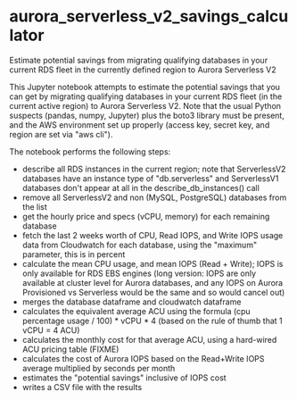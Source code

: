 # aurora_serverless_v2_savings_calculator
Estimate potential savings from migrating qualifying databases in your current RDS fleet in the currently defined region to Aurora Serverless V2

This Jupyter notebook attempts to estimate the potential savings that you can get by migrating qualifying databases in your current RDS fleet (in the current active region) to Aurora Serverless V2.  Note that the usual Python suspects (pandas, numpy, Jupyter) plus the boto3 library must be present, and the AWS environment set up properly (access key, secret key, and region are set via "aws cli").

The notebook performs the following steps:

- describe all RDS instances in the current region; note that ServerlessV2 databases have an instance type of "db.serverless" and ServerlessV1 databases don't appear at all in the describe_db_instances() call
- remove all ServerlessV2 and non (MySQL, PostgreSQL) databases from the list
- get the hourly price and specs (vCPU, memory) for each remaining database
- fetch the last 2 weeks worth of CPU, Read IOPS, and Write IOPS usage data from Cloudwatch for each database,  using the "maximum" parameter, this is in percent
- calculate the mean CPU usage, and mean IOPS (Read + Write); IOPS is only available for RDS EBS engines (long version: IOPS are only available at cluster level for Aurora databases, and any IOPS on Aurora Provisioned vs Serverless would be the same and so would cancel out)
- merges the database dataframe and cloudwatch dataframe
- calculates the equivalent average ACU using the formula (cpu percentage usage / 100) * vCPU * 4 (based on the rule of thumb that 1 vCPU = 4 ACU)
- calculates the monthly cost for that average ACU, using a hard-wired ACU pricing table (FIXME)
- calculates the cost of Aurora IOPS based on the Read+Write IOPS average multiplied by seconds per month
- estimates the "potential savings" inclusive of IOPS cost
- writes a CSV file with the results

